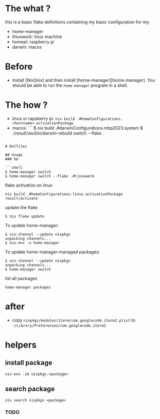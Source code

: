 # The what ?
this is a basic flake definitions containing my basic configuration for my:
- home-manager
- linuxwork: linux machine
- homepi: raspberry pi
- darwin: macos

# Before
- Install [Nix][nix] and then install [home-manager][home-manager]. You should be
able to run the `home-manager` program in a shell.

# The how ?
- linux or rapsberry pi: `nix build .#homeConfigurations.<hostname>.activationPackage`
- macos: ```
$ nix build .#darwinConfigurations.mbp2023.system
$ ./result/sw/bin/darwin-rebuild switch --flake .
```

# Dotfiles

## Usage
### hm

```shell
$ home-manager switch
$ home-manager switch --flake .#linuxwork
```

flake activation on linux
```shell
nix build .#homeConfigurations.linux.activationPackage
result/activate
```
update the flake 
```shell
$ nix flake update
```

To update home-manager:

```shell
$ nix-channel --update nixpkgs
unpacking channels...
$ nix-env -u home-manager
```

To update home-manager-managed packages:

```shell
$ nix-channel --update nixpkgs
unpacking channels...
$ home-manager switch
```

list all packages
```shell
home-manager packages
```

# after
- copy `nixpkgs/modules/iterm/com.googlecode.iterm2.plist` to `~/Library/Preferences/com.googlecode.iterm2`

# helpers
## install package
```shell
nix-env -iA nixpkgs.<package>
```
## search package
```shell
nix search nixpkgs <package>
```


### TODO

